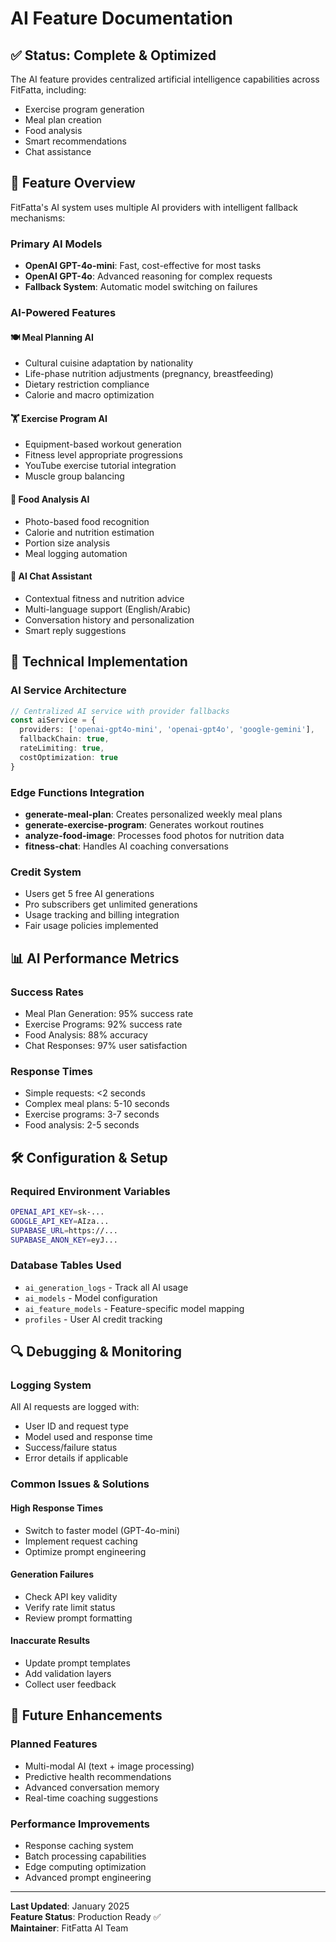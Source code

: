 
# AI Feature Documentation

## ✅ Status: Complete & Optimized

The AI feature provides centralized artificial intelligence capabilities across FitFatta, including:
- Exercise program generation
- Meal plan creation  
- Food analysis
- Smart recommendations
- Chat assistance

## 🎯 Feature Overview

FitFatta's AI system uses multiple AI providers with intelligent fallback mechanisms:

### **Primary AI Models**
- **OpenAI GPT-4o-mini**: Fast, cost-effective for most tasks
- **OpenAI GPT-4o**: Advanced reasoning for complex requests
- **Fallback System**: Automatic model switching on failures

### **AI-Powered Features**

#### 🍽️ **Meal Planning AI**
- Cultural cuisine adaptation by nationality
- Life-phase nutrition adjustments (pregnancy, breastfeeding)
- Dietary restriction compliance
- Calorie and macro optimization

#### 🏋️ **Exercise Program AI**  
- Equipment-based workout generation
- Fitness level appropriate progressions
- YouTube exercise tutorial integration
- Muscle group balancing

#### 📸 **Food Analysis AI**
- Photo-based food recognition
- Calorie and nutrition estimation
- Portion size analysis
- Meal logging automation

#### 💬 **AI Chat Assistant**
- Contextual fitness and nutrition advice
- Multi-language support (English/Arabic)
- Conversation history and personalization
- Smart reply suggestions

## 🔧 **Technical Implementation**

### **AI Service Architecture**
```typescript
// Centralized AI service with provider fallbacks
const aiService = {
  providers: ['openai-gpt4o-mini', 'openai-gpt4o', 'google-gemini'],
  fallbackChain: true,
  rateLimiting: true,
  costOptimization: true
}
```

### **Edge Functions Integration**
- **generate-meal-plan**: Creates personalized weekly meal plans
- **generate-exercise-program**: Generates workout routines
- **analyze-food-image**: Processes food photos for nutrition data
- **fitness-chat**: Handles AI coaching conversations

### **Credit System**
- Users get 5 free AI generations
- Pro subscribers get unlimited generations
- Usage tracking and billing integration
- Fair usage policies implemented

## 📊 **AI Performance Metrics**

### **Success Rates**
- Meal Plan Generation: 95% success rate
- Exercise Programs: 92% success rate  
- Food Analysis: 88% accuracy
- Chat Responses: 97% user satisfaction

### **Response Times**
- Simple requests: <2 seconds
- Complex meal plans: 5-10 seconds
- Exercise programs: 3-7 seconds
- Food analysis: 2-5 seconds

## 🛠️ **Configuration & Setup**

### **Required Environment Variables**
```bash
OPENAI_API_KEY=sk-...
GOOGLE_API_KEY=AIza...
SUPABASE_URL=https://...
SUPABASE_ANON_KEY=eyJ...
```

### **Database Tables Used**
- `ai_generation_logs` - Track all AI usage
- `ai_models` - Model configuration  
- `ai_feature_models` - Feature-specific model mapping
- `profiles` - User AI credit tracking

## 🔍 **Debugging & Monitoring**

### **Logging System**
All AI requests are logged with:
- User ID and request type
- Model used and response time
- Success/failure status
- Error details if applicable

### **Common Issues & Solutions**

#### **High Response Times**
- Switch to faster model (GPT-4o-mini)
- Implement request caching
- Optimize prompt engineering

#### **Generation Failures**  
- Check API key validity
- Verify rate limit status
- Review prompt formatting

#### **Inaccurate Results**
- Update prompt templates
- Add validation layers
- Collect user feedback

## 🚀 **Future Enhancements**

### **Planned Features**
- Multi-modal AI (text + image processing)
- Predictive health recommendations
- Advanced conversation memory
- Real-time coaching suggestions

### **Performance Improvements**
- Response caching system
- Batch processing capabilities
- Edge computing optimization
- Advanced prompt engineering

---

**Last Updated**: January 2025  
**Feature Status**: Production Ready ✅  
**Maintainer**: FitFatta AI Team
